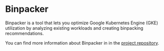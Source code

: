 # Binpacker

Binpacker is a tool that lets you optimize Google Kubernetes Engine (GKE)
utilization by analyzing existing workloads and creating binpacking
recommendations.

You can find more information about Binpacker in in the
[project repository](https://github.com/GoogleCloudPlatform/cloud-solutions/tree/main/projects/sa-tools/gke-optimization/binpacker).
